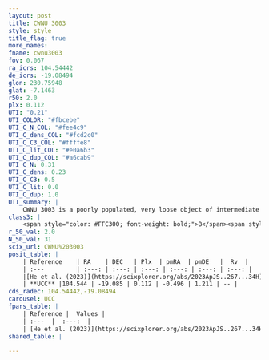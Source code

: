 ```yaml
---
layout: post
title: CWNU 3003
style: style
title_flag: true
more_names: 
fname: cwnu3003
fov: 0.067
ra_icrs: 104.54442
de_icrs: -19.08494
glon: 230.75948
glat: -7.1463
r50: 2.0
plx: 0.112
UTI: "0.21"
UTI_COLOR: "#fbcebe"
UTI_C_N_COL: "#fee4c9"
UTI_C_dens_COL: "#fcd2c0"
UTI_C_C3_COL: "#ffffe8"
UTI_C_lit_COL: "#e0a6b3"
UTI_C_dup_COL: "#a6cab9"
UTI_C_N: 0.31
UTI_C_dens: 0.23
UTI_C_C3: 0.5
UTI_C_lit: 0.0
UTI_C_dup: 1.0
UTI_summary: |
    CWNU 3003 is a poorly populated, very loose object of intermediate C3 quality. It was recently reported in the literature.
class3: |
    <span style="color: #FFC300; font-weight: bold;">B</span><span style="color: #FFC300; font-weight: bold;">B</span>
r_50_val: 2.0
N_50_val: 31
scix_url: CWNU%203003
posit_table: |
    | Reference    | RA    | DEC   | Plx  | pmRA  | pmDE   |  Rv  |
    | :---         | :---: | :---: | :---: | :---: | :---: | :---: |
    |[He et al. (2023)](https://scixplorer.org/abs/2023ApJS..267...34H) | 104.543 | -19.084 | 0.11 | -0.493 | 1.192 | -- |
    | **UCC** |104.544 | -19.085 | 0.112 | -0.496 | 1.211 | -- | 
cds_radec: 104.54442,-19.08494
carousel: UCC
fpars_table: |
    | Reference |  Values |
    | :---  |  :---:  |
    | [He et al. (2023)](https://scixplorer.org/abs/2023ApJS..267...34H) | `A0=0.9, m-M=14.8, logA=8.8` |
shared_table: |
    
---
```

